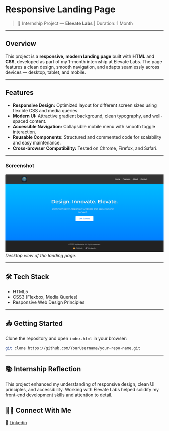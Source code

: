 # Responsive Landing Page  
> 📌 Internship Project — **Elevate Labs** | Duration: 1 Month

---

## Overview

This project is a **responsive, modern landing page** built with **HTML** and **CSS**, developed as part of my 1-month internship at Elevate Labs. The page features a clean design, smooth navigation, and adapts seamlessly across devices — desktop, tablet, and mobile.

---

## Features

- **Responsive Design:** Optimized layout for different screen sizes using flexible CSS and media queries.
- **Modern UI:** Attractive gradient background, clean typography, and well-spaced content.
- **Accessible Navigation:** Collapsible mobile menu with smooth toggle interaction.
- **Reusable Components:** Structured and commented code for scalability and easy maintenance.
- **Cross-browser Compatibility:** Tested on Chrome, Firefox, and Safari.

---

### Screenshot

![Landing Page Desktop View](https://github.com/KumarGosala24/Elevate-Lab-Web-internship/blob/977958a8dab1afb95f92af819418c7d78476d6e6/Task1/ScreenShot.png)  
*Desktop view of the landing page.*


---

## 🛠️ Tech Stack

- HTML5  
- CSS3 (Flexbox, Media Queries)  
- Responsive Web Design Principles

---

## 📥 Getting Started

Clone the repository and open `index.html` in your browser:

```bash
git clone https://github.com/YourUsername/your-repo-name.git
```
---

## 📚 Internship Reflection

This project enhanced my understanding of responsive design, clean UI principles, and accessibility. Working with Elevate Labs helped solidify my front-end development skills and attention to detail.


## 🙋‍♂️ Connect With Me
🔗 [Linkedin](https://www.linkedin.com/in/sowjanya-kumar-gosala/)

